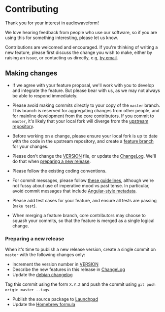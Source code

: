 # Contributing

Thank you for your interest in audiowaveform!

We love hearing feedback from people who use our software, so if you are using this for something interesting, please let us know.

Contributions are welcomed and encouraged. If you're thinking of writing a new feature, please first discuss the change you wish to make, either by raising an issue, or contacting us directly, e.g, [by email](mailto:irfs@bbc.co.uk).

## Making changes

* If we agree with your feature proposal, we'll work with you to develop and integrate the feature. But please bear with us, as we may not always be able to respond immediately.

* Please avoid making commits directly to your copy of the `master` branch. This branch is reserved for aggregating changes from other people, and for mainline development from the core contributors. If you commit to `master`, it's likely that your local fork will diverge from the [upstream repository](https://github.com/bbc/audiowaveform).

* Before working on a change, please ensure your local fork is up to date with the code in the upstream repository, and create a [feature branch](https://www.atlassian.com/git/tutorials/comparing-workflows/feature-branch-workflow) for your changes.

* Please don't change the [VERSION](https://github.com/bbc/audiowaveform/blob/master/VERSION) file, or update the [ChangeLog](https://github.com/bbc/audiowaveform/blob/master/ChangeLog). We'll do that when [preparing a new release](#preparing-a-new-release).

* Please follow the existing coding conventions.

* For commit messages, please follow [these guidelines](https://chris.beams.io/posts/git-commit/), although we're not fussy about use of imperative mood vs past tense. In particular, avoid commit messages that include [Angular-style metadata](https://github.com/angular/angular/blob/master/CONTRIBUTING.md#-commit-message-guidelines).

* Please add test cases for your feature, and ensure all tests are passing (`make test`).

* When merging a feature branch, core contributors may choose to squash your commits, so that the feature is merged as a single logical change.

### Preparing a new release

When it's time to publish a new release version, create a single commit on `master` with the following changes only:

* Increment the version number in [VERSION](https://github.com/bbc/audiowaveform/blob/master/VERSION)
* Describe the new features in this release in [ChangeLog](https://github.com/bbc/audiowaveform/blob/master/ChangeLog)
* Update the [debian changelog](https://github.com/bbc/audiowaveform/blob/master/debian/changelog)

Tag this commit using the form `X.Y.Z` and push the commit using `git push origin master --tags`.

* Publish the source package to [Launchpad](https://launchpad.net/)
* Update the [Homebrew formula](https://github.com/bbc/homebrew-audiowaveform)
